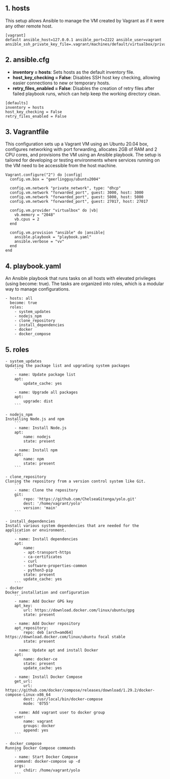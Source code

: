 ## 1. hosts
This setup allows Ansible to manage the VM created by Vagrant as if it were any other remote host.
```
[vagrant]
default ansible_host=127.0.0.1 ansible_port=2222 ansible_user=vagrant ansible_ssh_private_key_file=.vagrant/machines/default/virtualbox/private_key
```

## 2. ansible.cfg
- **inventory = hosts**: Sets hosts as the default inventory file.
- **host_key_checking = False**: Disables SSH host key checking, allowing easier connections to new or temporary hosts.
- **retry_files_enabled = False**: Disables the creation of retry files after failed playbook runs, which can help keep the working directory clean.
```
[defaults]
inventory = hosts
host_key_checking = False
retry_files_enabled = False
```

## 3. Vagrantfile
This configuration sets up a Vagrant VM using an Ubuntu 20.04 box, configures networking with port forwarding, allocates 2GB of RAM and 2 CPU cores, and provisions the VM using an Ansible playbook. The setup is tailored for developing or testing environments where services running on the VM need to be accessible from the host machine.
```
Vagrant.configure("2") do |config|
  config.vm.box = "geerlingguy/ubuntu2004"
  
  config.vm.network "private_network", type: "dhcp"
  config.vm.network "forwarded_port", guest: 3000, host: 3000
  config.vm.network "forwarded_port", guest: 5000, host: 5000
  config.vm.network "forwarded_port", guest: 27017, host: 27017

  config.vm.provider "virtualbox" do |vb|
    vb.memory = "2048"
    vb.cpus = 2
  end

  config.vm.provision "ansible" do |ansible|
    ansible.playbook = "playbook.yaml"
    ansible.verbose = "vv"
  end
end
```

## 4. playbook.yaml
An Ansible playbook that runs tasks on all hosts with elevated privileges (using become: true). The tasks are organized into roles, which is a modular way to manage configurations.
```
- hosts: all
  become: true
  roles:
    - system_updates
    - nodejs_npm
    - clone_repository
    - install_dependencies
    - docker
    - docker_compose
```

## 5. roles
    - system_updates
    Updating the package list and upgrading system packages
        ```
        - name: Update package list
        apt:
            update_cache: yes

        - name: Upgrade all packages
        apt:
            upgrade: dist
        ```

    - nodejs_npm
    Installing Node.js and npm
        ```    
        - name: Install Node.js
        apt:
            name: nodejs
            state: present

        - name: Install npm
        apt:
            name: npm
            state: present
        ```

    - clone_repository
    Cloning the repository from a version control system like Git.
        ```    
        - name: Clone the repository
        git:
            repo: 'https://github.com/ChelseaGitonga/yolo.git'
            dest: '/home/vagrant/yolo'
            version: 'main'
        ```

    - install_dependencies
    Install various system dependencies that are needed for the application or environment.
        ```
        - name: Install dependencies
        apt:
            name:
            - apt-transport-https
            - ca-certificates
            - curl
            - software-properties-common
            - python3-pip
            state: present
            update_cache: yes
        ```
    - docker
    Docker installation and configuration
        ```    
        - name: Add Docker GPG key
        apt_key:
            url: https://download.docker.com/linux/ubuntu/gpg
            state: present

        - name: Add Docker repository
        apt_repository:
            repo: deb [arch=amd64] https://download.docker.com/linux/ubuntu focal stable
            state: present

        - name: Update apt and install Docker
        apt:
            name: docker-ce
            state: present
            update_cache: yes

        - name: Install Docker Compose
        get_url:
            url: https://github.com/docker/compose/releases/download/1.29.2/docker-compose-Linux-x86_64
            dest: /usr/local/bin/docker-compose
            mode: '0755'

        - name: Add vagrant user to docker group
        user:
            name: vagrant
            groups: docker
            append: yes
        ```

    - docker_compose
    Running Docker Compose commands
        ```
        - name: Start Docker Compose
        command: docker-compose up -d
        args:
            chdir: /home/vagrant/yolo
        ```
